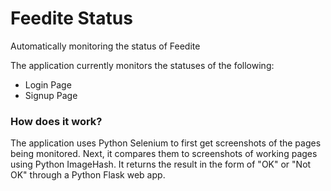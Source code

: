 # Feedite Status
Automatically monitoring the status of Feedite

The application currently monitors the statuses of the following:
- Login Page
- Signup Page

### How does it work?
The application uses Python Selenium to first get screenshots of the pages being monitored. Next, it compares them to screenshots of working pages using Python ImageHash. It returns the result in the form of "OK" or "Not OK" through a Python Flask web app.
